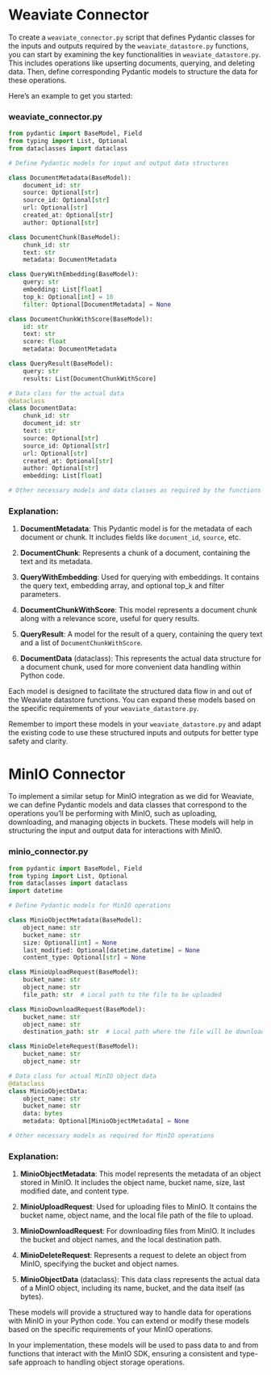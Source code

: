 

# Weaviate Connector

To create a `weaviate_connector.py` script that defines Pydantic classes for the inputs and outputs required by the `weaviate_datastore.py` functions, you can start by examining the key functionalities in `weaviate_datastore.py`. This includes operations like upserting documents, querying, and deleting data. Then, define corresponding Pydantic models to structure the data for these operations.

Here’s an example to get you started:

### weaviate_connector.py

```python
from pydantic import BaseModel, Field
from typing import List, Optional
from dataclasses import dataclass

# Define Pydantic models for input and output data structures

class DocumentMetadata(BaseModel):
    document_id: str
    source: Optional[str]
    source_id: Optional[str]
    url: Optional[str]
    created_at: Optional[str]
    author: Optional[str]

class DocumentChunk(BaseModel):
    chunk_id: str
    text: str
    metadata: DocumentMetadata

class QueryWithEmbedding(BaseModel):
    query: str
    embedding: List[float]
    top_k: Optional[int] = 10
    filter: Optional[DocumentMetadata] = None

class DocumentChunkWithScore(BaseModel):
    id: str
    text: str
    score: float
    metadata: DocumentMetadata

class QueryResult(BaseModel):
    query: str
    results: List[DocumentChunkWithScore]

# Data class for the actual data
@dataclass
class DocumentData:
    chunk_id: str
    document_id: str
    text: str
    source: Optional[str]
    source_id: Optional[str]
    url: Optional[str]
    created_at: Optional[str]
    author: Optional[str]
    embedding: List[float]

# Other necessary models and data classes as required by the functions in weaviate_datastore.py
```

### Explanation:

1. **DocumentMetadata**: This Pydantic model is for the metadata of each document or chunk. It includes fields like `document_id`, `source`, etc.

2. **DocumentChunk**: Represents a chunk of a document, containing the text and its metadata.

3. **QueryWithEmbedding**: Used for querying with embeddings. It contains the query text, embedding array, and optional top_k and filter parameters.

4. **DocumentChunkWithScore**: This model represents a document chunk along with a relevance score, useful for query results.

5. **QueryResult**: A model for the result of a query, containing the query text and a list of `DocumentChunkWithScore`.

6. **DocumentData** (dataclass): This represents the actual data structure for a document chunk, used for more convenient data handling within Python code.

Each model is designed to facilitate the structured data flow in and out of the Weaviate datastore functions. You can expand these models based on the specific requirements of your `weaviate_datastore.py`. 

Remember to import these models in your `weaviate_datastore.py` and adapt the existing code to use these structured inputs and outputs for better type safety and clarity.

# MinIO Connector

To implement a similar setup for MinIO integration as we did for Weaviate, we can define Pydantic models and data classes that correspond to the operations you’ll be performing with MinIO, such as uploading, downloading, and managing objects in buckets. These models will help in structuring the input and output data for interactions with MinIO.

### minio_connector.py

```python
from pydantic import BaseModel, Field
from typing import List, Optional
from dataclasses import dataclass
import datetime

# Define Pydantic models for MinIO operations

class MinioObjectMetadata(BaseModel):
    object_name: str
    bucket_name: str
    size: Optional[int] = None
    last_modified: Optional[datetime.datetime] = None
    content_type: Optional[str] = None

class MinioUploadRequest(BaseModel):
    bucket_name: str
    object_name: str
    file_path: str  # Local path to the file to be uploaded

class MinioDownloadRequest(BaseModel):
    bucket_name: str
    object_name: str
    destination_path: str  # Local path where the file will be downloaded

class MinioDeleteRequest(BaseModel):
    bucket_name: str
    object_name: str

# Data class for actual MinIO object data
@dataclass
class MinioObjectData:
    object_name: str
    bucket_name: str
    data: bytes
    metadata: Optional[MinioObjectMetadata] = None

# Other necessary models as required for MinIO operations
```

### Explanation:

1. **MinioObjectMetadata**: This model represents the metadata of an object stored in MinIO. It includes the object name, bucket name, size, last modified date, and content type.

2. **MinioUploadRequest**: Used for uploading files to MinIO. It contains the bucket name, object name, and the local file path of the file to upload.

3. **MinioDownloadRequest**: For downloading files from MinIO. It includes the bucket and object names, and the local destination path.

4. **MinioDeleteRequest**: Represents a request to delete an object from MinIO, specifying the bucket and object names.

5. **MinioObjectData** (dataclass): This data class represents the actual data of a MinIO object, including its name, bucket, and the data itself (as bytes).

These models will provide a structured way to handle data for operations with MinIO in your Python code. You can extend or modify these models based on the specific requirements of your MinIO operations. 

In your implementation, these models will be used to pass data to and from functions that interact with the MinIO SDK, ensuring a consistent and type-safe approach to handling object storage operations.